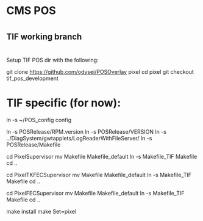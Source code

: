 #
# CMS POS
#
## TIF working branch
#


Setup TIF POS dir with the following:

git clone https://github.com/odysei/POSOverlay pixel
cd pixel
git checkout tif_pos_development

# TIF specific (for now):
ln -s ~/POS_config config

ln -s POSRelease/RPM.version
ln -s POSRelease/VERSION
ln -s ../DiagSystem/gwtapplets/LogReaderWithFileServer/
ln -s POSRelease/Makefile

cd PixelSupervisor
mv Makefile Makefile_default
ln -s Makefile_TIF Makefile
cd ..

cd PixelTKFECSupervisor
mv Makefile Makefile_default
ln -s Makefile_TIF Makefile
cd ..

cd PixelFECSupervisor
mv Makefile Makefile_default
ln -s Makefile_TIF Makefile
cd ..

make install
make Set=pixel
